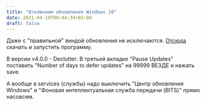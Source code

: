 ```yaml
---
title: "Отключаем обновления Windows 10"
date: 2021-04-18T00:44:34+03:00
draft: false
---
```


Даже с "правильной" виндой обновления не исключаются. [Отсюда](https://github.com/WereDev/Wu10Man) скачать и запустить программу. 

В версии v4.0.0 - Declutter:
В третьей вкладке "Pause Updates" поставить "Number of days to defer updates" на 99999 ВЕЗДЕ и нажать save.

А вообще в services (службы) надо выключить "Центр обновления Windows" и "Фоновая интеллектуальная служба передачи (BITS)" прямо насовсем.